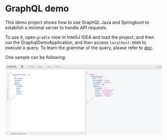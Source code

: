 # GraphQL demo

This demo project shows how to use GraphQL Java and Springboot to establish a minimal server to handle API requests.

To use it, open `gradle` view in IntelliJ IDEA and load the project, and then run the GraphqlDemoApplication, and then access `localhost:8080` to execute a query. To learn the grammar of the query, please refer to [doc](https://www.graphql-java.com/documentation/v16/execution/).

One sample can be following:

![](query_sample.png)